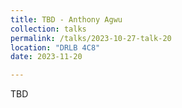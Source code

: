 ```yaml
---
title: TBD - Anthony Agwu
collection: talks
permalink: /talks/2023-10-27-talk-20
location: "DRLB 4C8"
date: 2023-11-20

---
```


TBD






